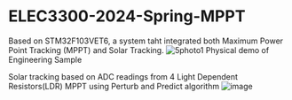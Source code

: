 # ELEC3300-2024-Spring-MPPT
Based on STM32F103VET6, a system taht integrated both Maximum Power Point Tracking (MPPT) and Solar Tracking.
![5photo1](https://github.com/user-attachments/assets/a19cc615-4b07-4b5b-a980-a2963eb89614)
Physical demo of Engineering Sample


Solar tracking based on ADC readings from 4 Light Dependent Resistors(LDR)
MPPT using Perturb and Predict algorithm
![image](https://github.com/user-attachments/assets/7fcb22db-abba-44eb-bc1a-c60fba318d16)
